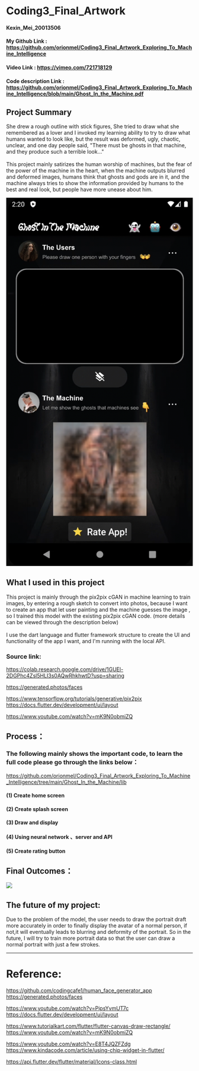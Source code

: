 # Coding3_Final_Artwork
#### Kexin_Mei_20013506
#### My Github Link : https://github.com/orionmel/Coding3_Final_Artwork_Exploring_To_Machine_Intelligence
#### Video Link : https://vimeo.com/721718129
#### Code description Link : https://github.com/orionmel/Coding3_Final_Artwork_Exploring_To_Machine_Intelligence/blob/main/Ghost_In_the_Machine.pdf

## Project Summary
She drew a rough outline with stick figures, She tried to draw what she remembered as a lover and I invoked my learning ability to try to draw what humans wanted to look like, but the result was deformed, ugly, chaotic, unclear, and one day people said, "There must be ghosts in that machine, and they produce such a terrible look..."<br>
<br>
This project mainly satirizes the human worship of machines, but the fear of the power of the machine in the heart, when the machine outputs blurred and deformed images, humans think that ghosts and gods are in it, and the machine always tries to show the information provided by humans to the best and real look, but people have more unease about him.

![](https://github.com/orionmel/Coding3_Final_Artwork_Exploring_To_Machine_Intelligence/blob/main/img/mainpage.png)


## What I used in this project
This project is mainly through the pix2pix cGAN in machine learning to train images, by entering a rough sketch to convert into photos, because I want to create an app that let user painting and the machine guesses the image , so I trained this model with the existing pix2pix cGAN code. (more details can be viewed through the description below)
<br>
<br>
I use the dart language and flutter framework structure to create the UI and functionality of the app I want, and I'm running with the local API.

### Source link:
https://colab.research.google.com/drive/1GUEl-2DGPhc4Zsl5HLI3s0AQwRhkhwtD?usp=sharing 

https://generated.photos/faces

https://www.tensorflow.org/tutorials/generative/pix2pix https://docs.flutter.dev/development/ui/layout

https://www.youtube.com/watch?v=mK9N0obmiZQ


## Process：
### The following mainly shows the important code, to learn the full code please go through the links below：
https://github.com/orionmel/Coding3_Final_Artwork_Exploring_To_Machine_Intelligence/tree/main/Ghost_In_the_Machine/lib
#### (1) Create home screen
#### (2) Create splash screen
#### (3) Draw and display
#### (4) Using neural network 、server and API
#### (5) Create rating button

## Final Outcomes：
![](https://github.com/orionmel/Coding3_Final_Artwork_Exploring_To_Machine_Intelligence/blob/main/img/high_fi_page.png)

## The future of my project:
Due to the problem of the model, the user needs to draw the portrait draft more accurately in order to finally display the avatar of a normal person, if not,it will eventually leads to blurring and deformity of the portrait. So in the future, I will try to train more portrait data so that the user can draw a normal portrait with just a few strokes.

----------------------
# Reference:
https://github.com/codingcafe1/human_face_generator_app https://generated.photos/faces

https://www.youtube.com/watch?v=PipsYvmUT7c https://docs.flutter.dev/development/ui/layout 

https://www.tutorialkart.com/flutter/flutter-canvas-draw-rectangle/ https://www.youtube.com/watch?v=mK9N0obmiZQ 

https://www.youtube.com/watch?v=E8T4JQZFZdg https://www.kindacode.com/article/using-chip-widget-in-flutter/

https://api.flutter.dev/flutter/material/Icons-class.html
